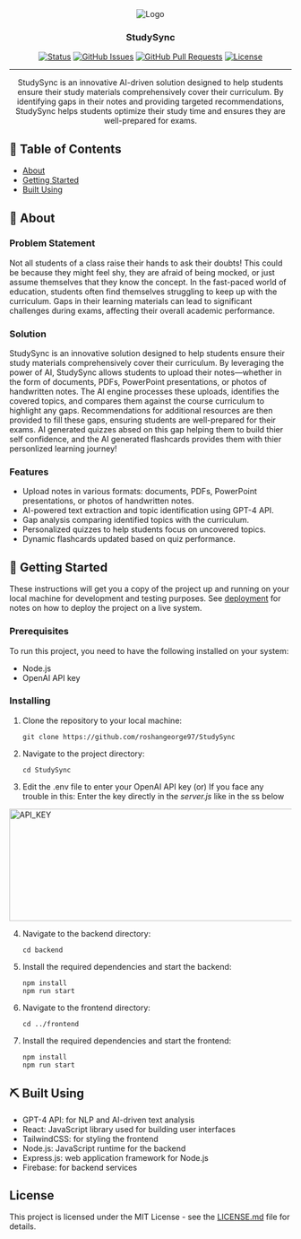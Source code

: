 <div align="center">

<img src="/Screenshots/studysync_logo.png" alt="Logo">

<h3 align="center">StudySync</h3>

[![Status](https://img.shields.io/badge/status-active-success.svg)]() 
[![GitHub Issues](https://img.shields.io/github/issues/your-username/studysync.svg)](https://github.com/your-username/studysync/issues)
[![GitHub Pull Requests](https://img.shields.io/github/issues-pr/your-username/studysync.svg)](https://github.com/your-username/studysync/pulls)
[![License](https://img.shields.io/badge/license-MIT-blue.svg)](/LICENSE)

---
</div>

<p align="center">
StudySync is an innovative AI-driven solution designed to help students ensure their study materials comprehensively cover their curriculum. By identifying gaps in their notes and providing targeted recommendations, StudySync helps students optimize their study time and ensures they are well-prepared for exams.
<br>
</p>

## 📝 Table of Contents
- [About](#about)
- [Getting Started](#getting_started)
- [Built Using](#built_using)

## 🧐 About <a name = "about"></a>

### Problem Statement
Not all students of a class raise their hands to ask their doubts! This could be because they might feel shy, they are afraid of being mocked, or just assume themselves that they know the concept. In the fast-paced world of education, students often find themselves struggling to keep up with the curriculum. Gaps in their learning materials can lead to significant challenges during exams, affecting their overall academic performance. 

### Solution
StudySync is an innovative solution designed to help students ensure their study materials comprehensively cover their curriculum. By leveraging the power of AI, StudySync allows students to upload their notes—whether in the form of documents, PDFs, PowerPoint presentations, or photos of handwritten notes. The AI engine processes these uploads, identifies the covered topics, and compares them against the course curriculum to highlight any gaps. Recommendations for additional resources are then provided to fill these gaps, ensuring students are well-prepared for their exams. AI generated quizzes absed on this gap helping them to build thier self confidence, and the AI generated flashcards provides them with thier personlized learning journey!

### Features
- Upload notes in various formats: documents, PDFs, PowerPoint presentations, or photos of handwritten notes.
- AI-powered text extraction and topic identification using GPT-4 API.
- Gap analysis comparing identified topics with the curriculum.
- Personalized quizzes to help students focus on uncovered topics.
- Dynamic flashcards updated based on quiz performance.


## 🏁 Getting Started <a name = "getting_started"></a>
These instructions will get you a copy of the project up and running on your local machine for development and testing purposes. See [deployment](#deployment) for notes on how to deploy the project on a live system.

### Prerequisites

To run this project, you need to have the following installed on your system:
- Node.js   
- OpenAI API key

### Installing

1. Clone the repository to your local machine:
   ```
   git clone https://github.com/roshangeorge97/StudySync
   ```

2. Navigate to the project directory:
   ```
   cd StudySync
   ```

3. Edit the .env file to enter your OpenAI API key (or) If you face any trouble in this: Enter the key directly in the *server.js* like in the ss below
<img src="/Screenshots/api-key.png" alt="API_KEY" width="750" height="200">

4. Navigate to the backend directory:
   ```
   cd backend
   ```
   
5. Install the required dependencies and start the backend:
   ```
   npm install
   npm run start
   ```

6. Navigate to the frontend directory:
   ```
   cd ../frontend
   ```

7. Install the required dependencies and start the frontend:
   ```
   npm install
   npm run start
   ```

## ⛏️ Built Using <a name = "built_using"></a>
- GPT-4 API: for NLP and AI-driven text analysis
- React: JavaScript library used for building user interfaces
- TailwindCSS: for styling the frontend
- Node.js: JavaScript runtime for the backend
- Express.js: web application framework for Node.js
- Firebase: for backend services

## License

This project is licensed under the MIT License - see the [LICENSE.md](LICENSE.md) file for details.
